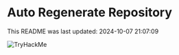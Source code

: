 # Auto Regenerate Repository

This README was last updated: 2024-10-07 21:07:09

 ![TryHackMe](https://tryhackme.com/badge/533634)